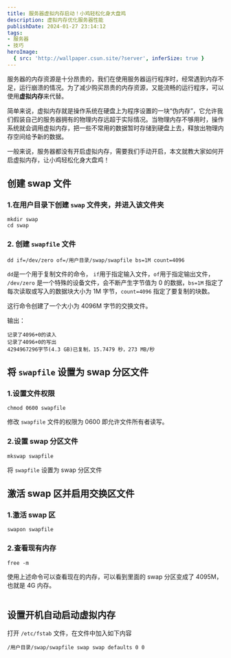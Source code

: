 ```yaml
---
title: 服务器虚拟内存启动！小鸡轻松化身大盘鸡
description: 虚拟内存优化服务器性能
publishDate: 2024-01-27 23:14:12
tags:
- 服务器
- 技巧
heroImage:
  { src: 'http://wallpaper.csun.site/?server', inferSize: true }
---
```


服务器的内存资源是十分昂贵的，我们在使用服务器运行程序时，经常遇到内存不足，运行崩溃的情况。为了减少购买昂贵的内存资源，又能流畅的运行程序，可以使用**虚拟内存**来代替。

简单来说，虚拟内存就是操作系统在硬盘上为程序设置的一块“伪内存”，它允许我们假装自己的服务器拥有的物理内存远超于实际情况。当物理内存不够用时，操作系统就会调用虚拟内存，把一些不常用的数据暂时存储到硬盘上去，释放出物理内存空间给予新的数据。

一般来说，服务器都没有开启虚拟内存，需要我们手动开启，本文就教大家如何开启虚拟内存，让小鸡轻松化身大盘鸡！

## 创建 swap 文件

### 1.在用户目录下创建 `swap` 文件夹，并进入该文件夹

```shell
mkdir swap
cd swap
```

### 2. 创建 `swapfile` 文件

```shell
dd if=/dev/zero of=/用户目录/swap/swapfile bs=1M count=4096
```

`dd`是一个用于复制文件的命令， `if`用于指定输入文件，`of`用于指定输出文件， `/dev/zero` 是一个特殊的设备文件，会不断产生字节值为 0 的数据，`bs=1M` 指定了每次读取或写入的数据块大小为 1M 字节，`count=4096` 指定了要复制的块数。

这行命令创建了一个大小为 4096M 字节的交换文件。

输出：

```shell
记录了4096+0的读入
记录了4096+0的写出
4294967296字节(4.3 GB)已复制，15.7479 秒，273 MB/秒
```

## 将 `swapfile` 设置为 swap 分区文件

### 1.设置文件权限

```shell
chmod 0600 swapfile
```

修改 `swapfile` 文件的权限为 0600 即允许文件所有者读写。

### 2.设置 swap 分区文件

```shell
mkswap swapfile
```

将 `swapfile` 设置为 swap 分区文件

## 激活 swap 区并启用交换区文件

### 1.激活 swap 区

```shell
swapon swapfile
```

### 2.查看现有内存

```shell
free -m
```

使用上述命令可以查看现在的内存，可以看到里面的 swap 分区变成了 4095M，也就是 4G 内存。

<img src="https://cdn.jsdelivr.net/gh/sun-i/pic/images20240124212734.png" title="" alt="" data-align="center">

## 设置开机自动启动虚拟内存

打开 `/etc/fstab` 文件，在文件中加入如下内容

```shell
/用户目录/swap/swapfile swap swap defaults 0 0
```
